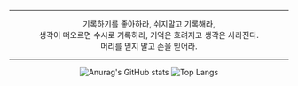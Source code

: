 <div align="center">

 ---

기록하기를 좋아하라, 쉬지말고 기록해라,<br>
생각이 떠오르면 수시로 기록하라, 기억은 흐려지고 생각은 사라진다.<br>
머리를 믿지 말고 손을 믿어라.   

---
![Anurag's GitHub stats](https://github-readme-stats.vercel.app/api?username=LeeHanJun00&show_icons=true&theme=dracula)
![Top Langs](https://github-readme-stats.vercel.app/api/top-langs/?username=LeeHanJun00&layout=compact&theme=dracula)
</div>


